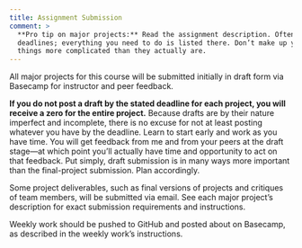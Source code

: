 ```yaml
---
title: Assignment Submission
comment: >
  **Pro tip on major projects:** Read the assignment description. Often. Re-read it before major
  deadlines; everything you need to do is listed there. Don’t make up your own deliverables and make
  things more complicated than they actually are.
---
```


All major projects for this course will be submitted initially in draft form via Basecamp for
instructor and peer feedback.

**If you do not post a draft by the stated deadline for each project, you will receive a zero for
the entire project.**  Because drafts are by their nature imperfect and incomplete, there is no
excuse for not at least posting whatever you have by the deadline. Learn to start early and work as
you have time. You will get feedback from me and from your peers at the draft stage—at
which point you’ll actually have time and opportunity to act on that feedback. Put simply, draft
submission is in many ways more important than the final-project submission. Plan accordingly.

Some project deliverables, such as final versions of projects and critiques of team members, will
be submitted via email. See each major project’s description for exact submission requirements and
instructions.

Weekly work should be pushed to GitHub and posted about on Basecamp, as described in the weekly
work’s instructions.
